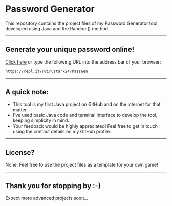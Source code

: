 # Password Generator
This repository contains the project files of my Password Generator tool developed using Java and the Random() method.

___
## Generate your unique password online!
[Click here](https://repl.it/@virustark24/PassGen) or type the following URL into the address bar of your browser:
```bash
https://repl.it/@virustark24/PassGen
```

___
## A quick note:

* This tool is my first Java project on GitHub and on the internet for that matter.  
* I've used basic Java code and terminal interface to develop the tool, keeping simplicity in mind.
* Your feedback would be highly appreciated! Feel free to get in touch using the contact details on my GitHub profile.


___
## License?

None. Feel free to use the project files as a template for your own game!

___
## Thank you for stopping by :-)

Expect more advanced projects soon...
